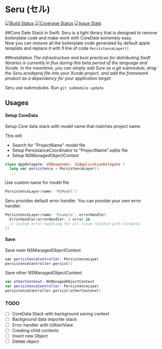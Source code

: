 Seru (セル)
=====

[![Build Status](https://travis-ci.org/kostiakoval/Seru.svg?branch=develop)](https://travis-ci.org/kostiakoval/Seru) 
[![Coverage Status](https://coveralls.io/repos/kostiakoval/Seru/badge.png)](https://coveralls.io/r/kostiakoval/Seru)
[![Issue Stats](http://issuestats.com/github/kostiakoval/Seru/badge/pr)](http://issuestats.com/github/kostiakoval/Seru)

##Core Date Stack in Swift.
Seru is a light library that is designed to remove boilerplate code and make work with CoreDate extremely easy.  
Now you can remove all the boilerplate code generated by default apple template and replace it with **1** line of code `PersistenceLayer()`

##Installation
_The infrastructure and best practices for distributing Swift libraries is currently in flux during this beta period of the language and Xcode. In the meantime, you can simply add Sure as a git submodule, drag the Seru.xcodeproj file into your Xcode project, and add the framework product as a dependency for your application target._

Seru use submodules. Run
`git submodule update`
 
## Usages

#### Setup CoreData

Setup Core data stack with model name that matches project name.  
  
This will:  
- Search for "ProjectName" model file  
- Setup PersistanceCoordinator to "ProjectName".sqlite file  
- Setup NSManagedObjectContext  
 
```swift
class AppDelegate: UIResponder, UIApplicationDelegate {            
  lazy var persistence = PersistenceLayer()
  ...
```

Use custom name for model file  
```swift
PersistenceLayer(name: "MyModel")
```

Seru provides default error handler. You can provide your own error handler.
```swift
PersistenceLayer(name: "Example", errorHandler:
  ErrorHandler(errorHandler: { error in
  // custom error handling for all issue related with CoreData
})
```

#### Save

Save main NSManagedObjectContext
```swift
var persistenceController: PersistenceLayer
persistenceController.persist()
```

Save other NSManagedObjectContext
```swift
var otherContenxt: NSManagedObjectContext
var persistenceController: PersistenceLayer
persistenceController.persist(otherContenxt)
```

### TODO
- [ ] CoreData Stack with background saving context
- [ ] Background data importer stack
- [ ] Error handler with UIAlertView
- [ ] Creating child contexts
- [ ] Insert new Object
- [ ] Delete object
